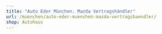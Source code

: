 ```yaml
---
title: "Auto Eder München. Mazda Vertragshändler"
url: /muenchen/auto-eder-muenchen-mazda-vertragshaendler/
shop: Autohaus
---
```

